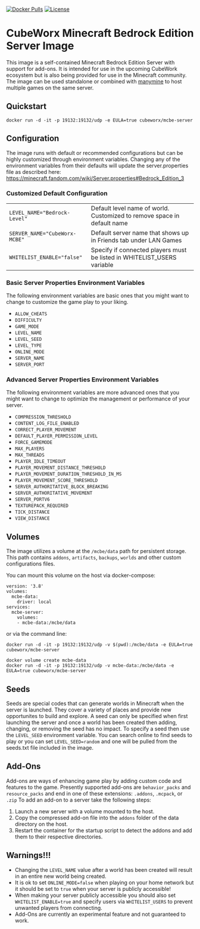 [![Docker Pulls](https://img.shields.io/docker/pulls/cubeworx/mcbe-server.svg)](https://hub.docker.com/r/cubeworx/mcbe-server)
[![License](https://img.shields.io/badge/license-MIT-blue.svg)](https://github.com/cubeworx/mcbe-server/blob/master/LICENSE)

CubeWorx Minecraft Bedrock Edition Server Image
==============

This image is a self-contained Minecraft Bedrock Edition Server with support for add-ons. It is intended for use in the upcoming CubeWork ecosystem but is also being provided for use in the Minecraft community. The image can be used standalone or combined with [manymine](https://hub.docker.com/r/illiteratealliterator/manymine) to host multiple games on the same server.

## Quickstart

```
docker run -d -it -p 19132:19132/udp -e EULA=true cubeworx/mcbe-server
```

## Configuration

The image runs with default or recommended configurations but can be highly customized through environment variables. Changing any of the environment variables from their defaults will update the server.properties file as described here: https://minecraft.fandom.com/wiki/Server.properties#Bedrock_Edition_3


### Customized Default Configuration

|                               |                                                                         |
|-------------------------------|-------------------------------------------------------------------------|
| `LEVEL_NAME="Bedrock-Level"`  | Default level name of world. Customized to remove space in default name |
| `SERVER_NAME="CubeWorx-MCBE"` | Default server name that shows up in Friends tab under LAN Games        |
| `WHITELIST_ENABLE="false"`    | Specify if connected players must be listed in WHITELIST_USERS variable |

### Basic Server Properties Environment Variables

The following environment variables are basic ones that you might want to change to customize the game play to your liking. 

- `ALLOW_CHEATS`
- `DIFFICULTY`
- `GAME_MODE`
- `LEVEL_NAME`
- `LEVEL_SEED`
- `LEVEL_TYPE`
- `ONLINE_MODE`
- `SERVER_NAME`
- `SERVER_PORT`

### Advanced Server Properties Environment Variables

The following environment variables are more advanced ones that you might want to change to optimize the management or performance of your server.

- `COMPRESSION_THRESHOLD`
- `CONTENT_LOG_FILE_ENABLED`
- `CORRECT_PLAYER_MOVEMENT`
- `DEFAULT_PLAYER_PERMISSION_LEVEL`
- `FORCE_GAMEMODE`
- `MAX_PLAYERS`
- `MAX_THREADS`
- `PLAYER_IDLE_TIMEOUT`
- `PLAYER_MOVEMENT_DISTANCE_THRESHOLD`
- `PLAYER_MOVEMENT_DURATION_THRESHOLD_IN_MS`
- `PLAYER_MOVEMENT_SCORE_THRESHOLD`
- `SERVER_AUTHORITATIVE_BLOCK_BREAKING`
- `SERVER_AUTHORITATIVE_MOVEMENT`
- `SERVER_PORTV6`
- `TEXTUREPACK_REQUIRED`
- `TICK_DISTANCE`
- `VIEW_DISTANCE`


## Volumes

The image utilizes a volume at the `/mcbe/data` path for persistent storage. This path contains `addons`, `artifacts`, `backups`, `worlds` and other custom configurations files.

You can mount this volume on the host via docker-compose:
```
version: '3.8'
volumes:
  mcbe-data:
    driver: local
services:
  mcbe-server:
    volumes:
    - mcbe-data:/mcbe/data
```
or via the command line:

```
docker run -d -it -p 19132:19132/udp -v $(pwd):/mcbe/data -e EULA=true cubeworx/mcbe-server
```
```
docker volume create mcbe-data
docker run -d -it -p 19132:19132/udp -v mcbe-data:/mcbe/data -e EULA=true cubeworx/mcbe-server
```


## Seeds
Seeds are special codes that can generate worlds in Minecraft when the server is launched. They cover a variety of places and provide new opportunites to build and explore. A seed can only be specified when first launching the server and once a world has been created then adding, changing, or removing the seed has no impact.
To specify a seed then use the `LEVEL_SEED` environment variable. You can search online to find seeds to play or you can set `LEVEL_SEED=random` and one will be pulled from the seeds.txt file included in the image.


## Add-Ons

Add-ons are ways of enhancing game play by adding custom code and features to the game. Presently supported add-ons are `behavior_packs` and `resource_packs` and end in one of these extensions: `.addons`, `.mcpack`, or `.zip`
To add an add-on to a server take the following steps:

1. Launch a new server with a volume mounted to the host.
2. Copy the compressed add-on file into the `addons` folder of the data directory on the host.
3. Restart the container for the startup script to detect the addons and add them to their respective directories.


## Warnings!!!

- Changing the `LEVEL_NAME` value after a world has been created will result in an entire new world being created.
- It is ok to set `ONLINE_MODE=false` when playing on your home network but it should be set to `true` when your server is publicly accessible!
- When making your server publicly accessible you should also set `WHITELIST_ENABLE=true` and specify users via `WHITELIST_USERS` to prevent unwanted players from connecting.
- Add-Ons are currently an experimental feature and not guaranteed to work.  

